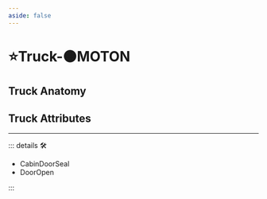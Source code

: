 ```yaml
---
aside: false
---
```

# ⭐<labor>Truck</labor>-🟠<motor>MOTON</motor>

## Truck Anatomy

## Truck Attributes

---

<!-- =================================================== -->
<!-- =================================================== -->
<!-- =================================================== -->
<!-- =================================================== -->
<!-- =================================================== -->
::: details 🛠

- CabinDoorSeal
- DoorOpen

:::
